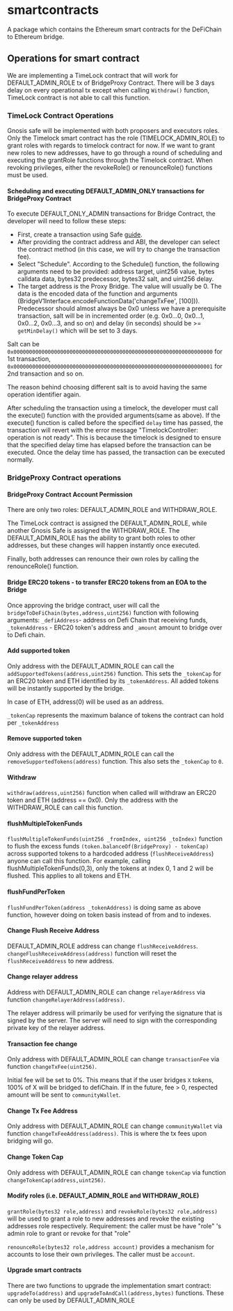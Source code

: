 # smartcontracts

A package which contains the Ethereum smart contracts for the DeFiChain to Ethereum bridge.

## Operations for smart contract

We are implementing a TimeLock contract that will work for DEFAULT_ADMIN_ROLE tx of BridgeProxy Contract. There will be 3 days delay on every operational tx except when calling `Withdraw()` function, TimeLock contract is not able to call this function.

### TimeLock Contract Operations

Gnosis safe will be implemented with both proposers and executors roles. Only the Timelock smart contract has the role (TIMELOCK_ADMIN_ROLE) to grant roles with regards to timelock contract for now. If we want to grant new roles to new addresses, have to go through a round of scheduling and executing the grantRole functions through the Timelock contract. When revoking privileges, either the revokeRole() or renounceRole() functions must be used.

#### Scheduling and executing DEFAULT_ADMIN_ONLY transactions for BridgeProxy Contract

To execute DEFAULT_ONLY_ADMIN transactions for Bridge Contract, the developer will need to follow these steps:

- First, create a transaction using Safe [guide](<(https://help.safe.global/en/articles/3738081-contract-interactions),>).
- After providing the contract address and ABI, the developer can select the contract method (in this case, we will try to change the transaction fee).
- Select "Schedule". According to the Schedule() function, the following arguments need to be provided: address target, uint256 value, bytes calldata data, bytes32 predecessor, bytes32 salt, and uint256 delay.
- The target address is the Proxy Bridge. The value will usually be 0. The data is the encoded data of the function and arguments (BridgeV1Interface.encodeFunctionData('changeTxFee', [100])). Predecessor should almost always be 0x0 unless we have a prerequisite transaction, salt will be in incremented order (e.g. 0x0...0, 0x0...1, 0x0...2, 0x0...3, and so on) and delay (in seconds) should be >= `getMinDelay()` which will be set to 3 days.

Salt can be `0x0000000000000000000000000000000000000000000000000000000000000000` for 1st transaction,
`0x0000000000000000000000000000000000000000000000000000000000000001` for 2nd transaction and so on.

The reason behind choosing different salt is to avoid having the same operation identifier again.

After scheduling the transaction using a timelock, the developer must call the execute() function with the provided arguments(same as above). If the execute() function is called before the specified `delay` time has passed, the transaction will revert with the error message "TimelockController: operation is not ready". This is because the timelock is designed to ensure that the specified delay time has elapsed before the transaction can be executed. Once the delay time has passed, the transaction can be executed normally.

### BridgeProxy Contract operations

#### BridgeProxy Contract Account Permission

There are only two roles: DEFAULT_ADMIN_ROLE and WITHDRAW_ROLE.

The TimeLock contract is assigned the DEFAULT_ADMIN_ROLE, while another Gnosis Safe is assigned the WITHDRAW_ROLE. The DEFAULT_ADMIN_ROLE has the ability to grant both roles to other addresses, but these changes will happen instantly once executed.

Finally, both addresses can renounce their own roles by calling the renounceRole() function.

#### Bridge ERC20 tokens - to transfer ERC20 tokens from an EOA to the Bridge

Once approving the bridge contract, user will call the `bridgeToDeFiChain(bytes,address,uint256)` function with following arguments: `_defiAddress`- address on Defi Chain that receiving funds, `_tokenAddress` - ERC20 token's address and `_amount` amount to bridge over to Defi chain.

#### Add supported token

Only address with the DEFAULT_ADMIN_ROLE can call the `addSupportedTokens(address,uint256)` function. This sets the `_tokenCap` for an ERC20 token and ETH identified by its `_tokenAddress`. All added tokens will be instantly supported by the bridge.

In case of ETH, address(0) will be used as an address.

`_tokenCap` represents the maximum balance of tokens the contract can hold per `_tokenAddress`

#### Remove supported token

Only address with the DEFAULT_ADMIN_ROLE can call the `removeSupportedTokens(address)` function. This also sets the `_tokenCap` to `0`.

#### Withdraw

`withdraw(address,uint256)` function when called will withdraw an ERC20 token and ETH (address == 0x0). Only the address with the WITHDRAW_ROLE can call this function.

#### flushMultipleTokenFunds

`flushMultipleTokenFunds(uint256 _fromIndex, uint256 _toIndex)` function to flush the excess funds `(token.balanceOf(BridgeProxy) - tokenCap)` across supported tokens to a hardcoded address (`flushReceiveAddress`) anyone can call this function. For example, calling flushMultipleTokenFunds(0,3), only the tokens at index 0, 1 and 2 will be flushed. This applies to all tokens and ETH.

#### flushFundPerToken

`flushFundPerToken(address _tokenAddress)` is doing same as above function, however doing on token basis instead of from and to indexes.

#### Change Flush Receive Address

DEFAULT_ADMIN_ROLE address can change `flushReceiveAddress`.
`changeFlushReceiveAddress(address)` function will reset the `flushReceiveAddress` to new address.

#### Change relayer address

Address with DEFAULT_ADMIN_ROLE can change `relayerAddress` via function `changeRelayerAddress(address)`.

The relayer address will primarily be used for verifying the signature that is signed by the server. The server will need to sign with the corresponding private key of the relayer address.

#### Transaction fee change

Only address with DEFAULT_ADMIN_ROLE can change `transactionFee` via function `changeTxFee(uint256)`.

Initial fee will be set to 0%. This means that if the user bridges `X` tokens, 100% of X will be bridged to defiChain. If in the future, fee > 0, respected amount will be sent to `communityWallet`.

#### Change Tx Fee Address

Only address with DEFAULT_ADMIN_ROLE can change `communityWallet` via function `changeTxFeeAddress(address)`. This is where the tx fees upon bridging will go.

#### Change Token Cap

Only address with DEFAULT_ADMIN_ROLE can change `tokenCap` via function `changeTokenCap(address,uint256)`.

#### Modify roles (i.e. DEFAULT_ADMIN_ROLE and WITHDRAW_ROLE)

`grantRole(bytes32 role,address)` and `revokeRole(bytes32 role,address)` will be used to grant a role to new addresses and revoke the existing addresses role respectively. Requirement: the caller must be have "role" 's admin role to grant or revoke for that "role"

`renounceRole(bytes32 role,address account)` provides a mechanism for accounts to lose their own privileges. The caller must be `account`.

#### Upgrade smart contracts

There are two functions to upgrade the implementation smart contract: `upgradeTo(address)` and `upgradeToAndCall(address,bytes)` functions. These can only be used by DEFAULT_ADMIN_ROLE
